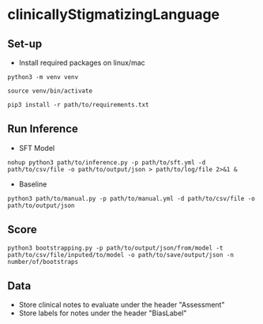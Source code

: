 # clinicallyStigmatizingLanguage
## Set-up
- Install required packages on linux/mac
```
python3 -m venv venv
```
```
source venv/bin/activate
```
```
pip3 install -r path/to/requirements.txt
```

## Run Inference
- SFT Model
```
nohup python3 path/to/inference.py -p path/to/sft.yml -d path/to/csv/file -o path/to/output/json > path/to/log/file 2>&1 &
```
- Baseline
```
python3 path/to/manual.py -p path/to/manual.yml -d path/to/csv/file -o path/to/output/json
```

## Score
```
python3 bootstrapping.py -p path/to/output/json/from/model -t path/to/csv/file/inputed/to/model -o path/to/save/output/json -n number/of/bootstraps
```

## Data
- Store clinical notes to evaluate under the header "Assessment"
- Store labels for notes under the header "BiasLabel"

